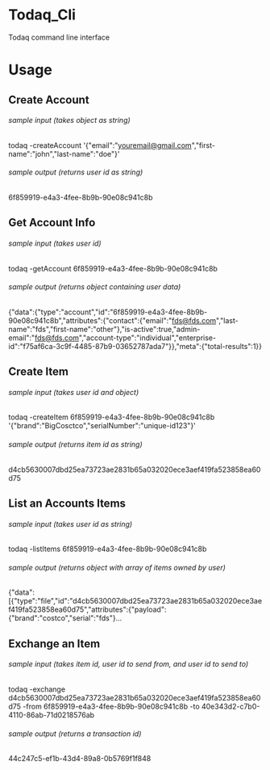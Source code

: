 # Todaq_Cli
Todaq command line interface

# Usage


## Create Account
###### sample input (takes object as string)
  todaq -createAccount '{"email":"youremail@gmail.com","first-name":"john","last-name":"doe"}'
###### sample output (returns user id as string)
  6f859919-e4a3-4fee-8b9b-90e08c941c8b
  
## Get Account Info
###### sample input (takes user id)
  todaq -getAccount 6f859919-e4a3-4fee-8b9b-90e08c941c8b
###### sample output (returns object containing user data)
  {"data":{"type":"account","id":"6f859919-e4a3-4fee-8b9b-90e08c941c8b","attributes":{"contact":{"email":"fds@fds.com","last-     name":"fds","first-name":"other"},"is-active":true,"admin-email":"fds@fds.com","account-type":"individual","enterprise-        id":"f75af6ca-3c9f-4485-87b9-03652787ada7"}},"meta":{"total-results":1}}

## Create Item
###### sample input (takes user id and object)
  todaq -createItem 6f859919-e4a3-4fee-8b9b-90e08c941c8b '{"brand":"BigCosctco","serialNumber":"unique-id123"}'
###### sample output (returns item id as string)
  d4cb5630007dbd25ea73723ae2831b65a032020ece3aef419fa523858ea60d75
 
## List an Accounts Items
###### sample input (takes user id as string)
  todaq -listItems 6f859919-e4a3-4fee-8b9b-90e08c941c8b
###### sample output (returns object with array of items owned by user)
  {"data":[{"type":"file","id":"d4cb5630007dbd25ea73723ae2831b65a032020ece3aef419fa523858ea60d75","attributes":{"payload":   {"brand":"costco","serial":"fds"}...
  
## Exchange an Item
###### sample input (takes item id, user id to send from, and user id to send to)
  todaq -exchange d4cb5630007dbd25ea73723ae2831b65a032020ece3aef419fa523858ea60d75 -from 6f859919-e4a3-4fee-8b9b-90e08c941c8b -to 40e343d2-c7b0-4110-86ab-71d0218576ab
###### sample output (returns a transaction id)
  44c247c5-ef1b-43d4-89a8-0b5769f1f848
